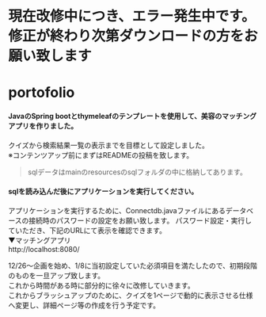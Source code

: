 # 現在改修中につき、エラー発生中です。修正が終わり次第ダウンロードの方をお願い致します  
# portofolio

#### JavaのSpring bootとthymeleafのテンプレートを使用して、美容のマッチングアプリを作りました。  
クイズから検索結果一覧の表示までを目標として設定しました。  
※コンテンツアップ前にまずはREADMEの投稿を致します。  

>sqlデータはmainのresourcesのsqlフォルダの中に格納してあります。

#### sqlを読み込んだ後にアプリケーションを実行してください。  
アプリケーションを実行するために、Connectdb.javaファイルにあるデータベースの接続時のパスワードの設定をお願い致します。
パスワード設定・実行していただき、下記のURLにて表示を確認できます。  
▼マッチングアプリ  
http://localhost:8080/

12/26～企画を始め、1/8に当初設定していた必須項目を満たしたので、初期段階のものを一旦アップ致します。  
これから時間がある時に部分的に徐々に改修していきます。  
これからブラッシュアップのために、クイズを1ページで動的に表示させる仕様へ変更し、詳細ページ等の作成を行う予定です。
